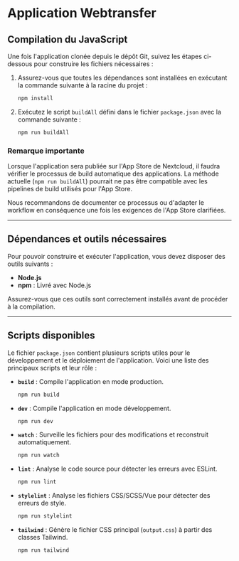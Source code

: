 # Application Webtransfer

## Compilation du JavaScript

Une fois l'application clonée depuis le dépôt Git, suivez les étapes ci-dessous pour construire les fichiers nécessaires :

1. Assurez-vous que toutes les dépendances sont installées en exécutant la commande suivante à la racine du projet :
   ```bash
   npm install
   ```

2. Exécutez le script `buildAll` défini dans le fichier `package.json` avec la commande suivante :
   ```bash
   npm run buildAll
   ```

### Remarque importante
Lorsque l'application sera publiée sur l'App Store de Nextcloud, il faudra vérifier le processus de build automatique des applications. La méthode actuelle (`npm run buildAll`) pourrait ne pas être compatible avec les pipelines de build utilisés pour l'App Store.

Nous recommandons de documenter ce processus ou d'adapter le workflow en conséquence une fois les exigences de l'App Store clarifiées.

---

## Dépendances et outils nécessaires

Pour pouvoir construire et exécuter l'application, vous devez disposer des outils suivants :

- **Node.js**
- **npm** : Livré avec Node.js

Assurez-vous que ces outils sont correctement installés avant de procéder à la compilation.

---

## Scripts disponibles

Le fichier `package.json` contient plusieurs scripts utiles pour le développement et le déploiement de l'application. Voici une liste des principaux scripts et leur rôle :

- **`build`** : Compile l'application en mode production.
  ```bash
  npm run build
  ```

- **`dev`** : Compile l'application en mode développement.
  ```bash
  npm run dev
  ```

- **`watch`** : Surveille les fichiers pour des modifications et reconstruit automatiquement.
  ```bash
  npm run watch
  ```

- **`lint`** : Analyse le code source pour détecter les erreurs avec ESLint.
  ```bash
  npm run lint
  ```

- **`stylelint`** : Analyse les fichiers CSS/SCSS/Vue pour détecter des erreurs de style.
  ```bash
  npm run stylelint
  ```

- **`tailwind`** : Génère le fichier CSS principal (`output.css`) à partir des classes Tailwind.
  ```bash
  npm run tailwind
  